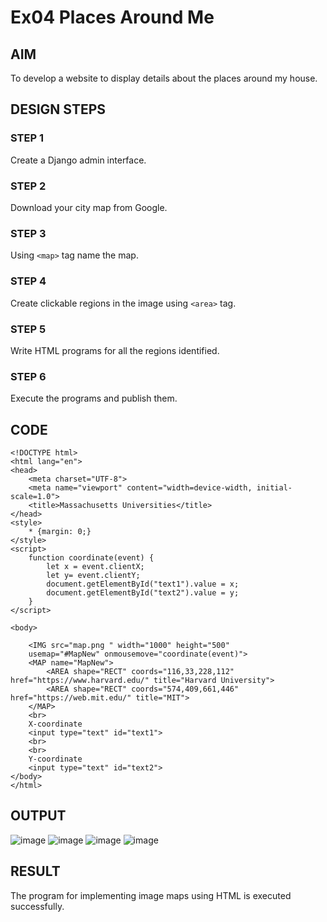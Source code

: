 # Ex04 Places Around Me

## AIM
To develop a website to display details about the places around my house.

## DESIGN STEPS

### STEP 1
Create a Django admin interface.

### STEP 2
Download your city map from Google.

### STEP 3
Using ```<map>``` tag name the map.

### STEP 4
Create clickable regions in the image using ```<area>``` tag.

### STEP 5
Write HTML programs for all the regions identified.

### STEP 6
Execute the programs and publish them.

## CODE
```
<!DOCTYPE html>
<html lang="en">
<head>
    <meta charset="UTF-8">
    <meta name="viewport" content="width=device-width, initial-scale=1.0">
    <title>Massachusetts Universities</title>
</head>
<style>
    * {margin: 0;}
</style>
<script>
    function coordinate(event) {
        let x = event.clientX;
        let y= event.clientY;
        document.getElementById("text1").value = x;
        document.getElementById("text2").value = y;
    }
</script>

<body>

    <IMG src="map.png " width="1000" height="500" 
    usemap="#MapNew" onmousemove="coordinate(event)">
    <MAP name="MapNew">
        <AREA shape="RECT" coords="116,33,228,112" href="https://www.harvard.edu/" title="Harvard University">
        <AREA shape="RECT" coords="574,409,661,446" href="https://web.mit.edu/" title="MIT">
    </MAP>
    <br>
    X-coordinate
    <input type="text" id="text1">
    <br>
    <br>
    Y-coordinate
    <input type="text" id="text2">
</body>
</html>
```
## OUTPUT

![image](https://github.com/Ravi-1105/NearMe/assets/139841688/5617e503-8f41-45e5-9c41-fa55e51013b1)
![image](https://github.com/Ravi-1105/NearMe/assets/139841688/b51ec70f-6cd3-49f8-90e0-cbf77213e0cf)
![image](https://github.com/Ravi-1105/NearMe/assets/139841688/9b6cf889-b174-4185-9460-b01782474a4a)
![image](https://github.com/Ravi-1105/NearMe/assets/139841688/e809bb83-d606-4fea-a99a-9bc09b368f38)

## RESULT
The program for implementing image maps using HTML is executed successfully.
